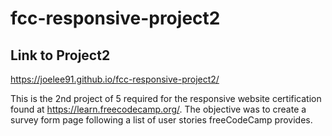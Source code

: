 # fcc-responsive-project2

## Link to Project2
https://joelee91.github.io/fcc-responsive-project2/

This is the 2nd project of 5 required for the responsive website certification found at https://learn.freecodecamp.org/. The objective was to create a survey form page following a list of user stories freeCodeCamp provides.
